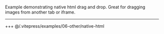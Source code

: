 Example demonstrating native html drag and drop. Great for dragging images from another tab or iframe.

---

+++ @/.vitepress/examples/06-other/native-html
